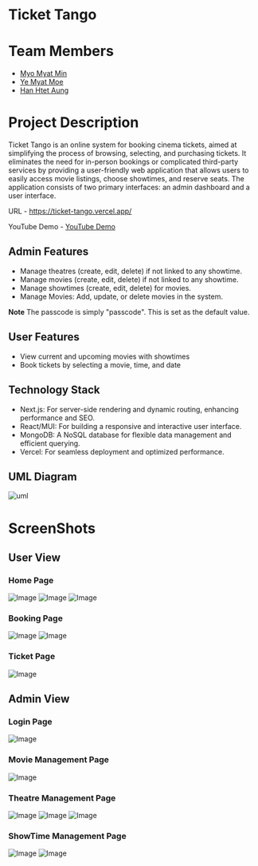 # Ticket Tango

# Team Members
* [Myo Myat Min](https://github.com/MyoMyatMin)
* [Ye Myat Moe](https://github.com/YeMyat144)
* [Han Htet Aung](https://github.com/hanhtetaung)

# Project Description
Ticket Tango is an online system for booking cinema tickets, aimed at simplifying the process of browsing, selecting, and purchasing tickets. It eliminates the need for in-person bookings or complicated third-party services by providing a user-friendly web application that allows users to easily access movie listings, choose showtimes, and reserve seats. The application consists of two primary interfaces: an admin dashboard and a user interface.

URL - https://ticket-tango.vercel.app/

YouTube Demo - [YouTube Demo](https://www.youtube.com/watch?v=HkhgxPOYAtg)

## Admin Features
* Manage theatres (create, edit, delete) if not linked to any showtime.
* Manage movies (create, edit, delete) if not linked to any showtime.
* Manage showtimes (create, edit, delete) for movies.
* Manage Movies: Add, update, or delete movies in the system.

**Note** The passcode is simply "passcode". This is set as the default value.

## User Features
* View current and upcoming movies with showtimes
* Book tickets by selecting a movie, time, and date

## Technology Stack
* Next.js: For server-side rendering and dynamic routing, enhancing performance and SEO.
* React/MUI: For building a responsive and interactive user interface.
* MongoDB: A NoSQL database for flexible data management and efficient querying.
* Vercel: For seamless deployment and optimized performance.

## UML Diagram
![uml](images/uml-diagram.png)

# ScreenShots

## User View

### Home Page
![Image](images/user-home.png)
![Image](images/user-home-current-movie.png)
![Image](images/user-home-coming-soon-movie.png)

### Booking Page
![Image](images/user-booking.png)
![Image](images/user-booking-seats.png)

### Ticket Page
![Image](images/user-ticket-pay.png)

## Admin View

### Login Page
![Image](images/login.png)

### Movie Management Page
![Image](images/admin-movie.png)

### Theatre Management Page
![Image](images/admin-theatre.png)
![Image](images/admin-theatre-add.png)
![Image](images/admin-theatre-update.png)

### ShowTime Management Page
![Image](images/admin-showtime.png)
![Image](images/admin-showtime-update.png)
